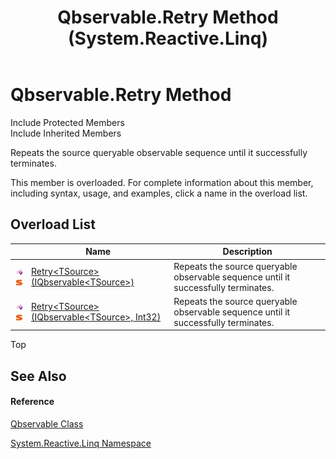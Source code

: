﻿---
title: Qbservable.Retry Method  (System.Reactive.Linq)
TOCTitle: Retry Method
ms:assetid: Overload:System.Reactive.Linq.Qbservable.Retry
ms:mtpsurl: https://msdn.microsoft.com/en-us/library/system.reactive.linq.qbservable.retry(v=VS.103)
ms:contentKeyID: 36068718
ms.date: 06/28/2011
mtps_version: v=VS.103
f1_keywords:
- System.Reactive.Linq.Qbservable.Retry
- System.Reactive.Linq.Qbservable.Retry``1
dev_langs:
- CSharp
- JScript
- VB
- FSharp
---

# Qbservable.Retry Method

Include Protected Members  
Include Inherited Members  

Repeats the source queryable observable sequence until it successfully terminates.

This member is overloaded. For complete information about this member, including syntax, usage, and examples, click a name in the overload list.

## Overload List

<table>
<thead>
<tr class="header">
<th> </th>
<th>Name</th>
<th>Description</th>
</tr>
</thead>
<tbody>
<tr class="odd">
<td><img src="images\Hh303103.pubmethod(en-us,VS.103).gif" title="Public method" alt="Public method" /><img src="images\Hh244319.static(en-us,VS.103).gif" title="Static member" alt="Static member" /></td>
<td><a href="https://msdn.microsoft.com/en-us/library/m:system.reactive.linq.qbservable.retry%60%601(system.reactive.linq.iqbservable%7b%60%600%7d)(v=VS.103)">Retry&lt;TSource&gt;(IQbservable&lt;TSource&gt;)</a></td>
<td>Repeats the source queryable observable sequence until it successfully terminates.</td>
</tr>
<tr class="even">
<td><img src="images\Hh303103.pubmethod(en-us,VS.103).gif" title="Public method" alt="Public method" /><img src="images\Hh244319.static(en-us,VS.103).gif" title="Static member" alt="Static member" /></td>
<td><a href="https://msdn.microsoft.com/en-us/library/m:system.reactive.linq.qbservable.retry%60%601(system.reactive.linq.iqbservable%7b%60%600%7d%2csystem.int32)(v=VS.103)">Retry&lt;TSource&gt;(IQbservable&lt;TSource&gt;, Int32)</a></td>
<td>Repeats the source queryable observable sequence until it successfully terminates.</td>
</tr>
</tbody>
</table>

Top

## See Also

#### Reference

[Qbservable Class](hh211693\(v=vs.103\).md)

[System.Reactive.Linq Namespace](hh211929\(v=vs.103\).md)

